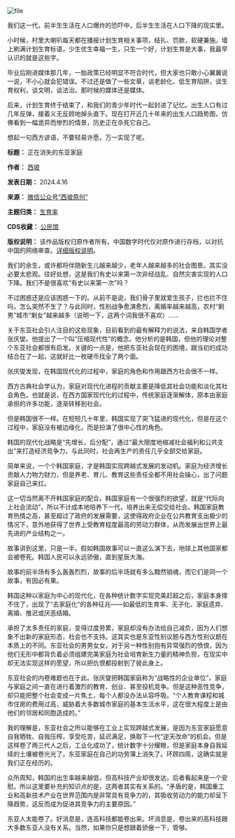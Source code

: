 ![file](https://chinadigitaltimes.net/chinese/files/2024/04/image-1713268158987.png)


我们这一代，前半生生活在人口爆炸的恐吓中，后半生生活在人口下降的现实里。


小时候，村里大喇叭每天都在播报计划生育相关事项，结扎、罚款，软硬兼施。墙上刷满计划生育标语，少生优生幸福一生，只生一个好，计划生育是大事，我最早认识的就是这些字。


毕业后刚进媒体那几年，一胎政策已经明显不符合时代，但大家也只敢小心翼翼说一说，不小心就会犯错误。不过还是做了一些文章，谈老龄化、低生育陷阱，谈生育权利，谈文明，谈法治。那时候的媒体还是媒体。


后来，计划生育终于结束了，和我们的青少年时代一起封进了记忆。出生人口有过几年反弹，接着义无反顾地掉头直下。现在打开近几十年来的出生人口趋势图，仿佛看到一幅诡异而惨烈的情景，历史正在杀死它自己。


想起一句西方谚语，不要轻易许愿，万一实现了呢。




**标题：** 正在消失的东亚家庭  

**作者：** [西坡](https://chinadigitaltimes.net/space/西坡原创)  

**发表日期：** 2024.4.16  

**来源：** [微信公众号“西坡原创”](https://web.archive.org/web/https://mp.weixin.qq.com/s/kvchIMCoVAL1Lj78dxDHew)  

**主题归类：** [生育率](https://chinadigitaltimes.net/space/生育率)  

**CDS收藏：** [公民馆](https://chinadigitaltimes.net/space/%E5%85%AC%E6%B0%91%E9%A6%86)  

**版权说明：** 该作品版权归原作者所有。中国数字时代仅对原作进行存档，以对抗中国的网络审查。[详细版权说明](https://chinadigitaltimes.net/chinese/copyright)。


我们的余生，或许都将伴随新生儿越来越少，老年人越来越多的社会图景。其实没必要太悲观。往好处想，这是我们有史以来第一次非经战乱、自然灾害实现的人口下降。我们不是很喜欢“有史以来第一次”吗？


不过困惑还是应该困惑一下的。从前不是说，我们骨子里就爱生孩子，拦也拦不住吗，怎么突然不生了？与此同时，性别战争愈演愈烈，离婚率越来越高，农村“剩男”城市“剩女”越来越多（说明一下，这两个词我很不喜欢）……


关于东亚社会引人注目的这些现象，目前看到的最有解释力的说法，来自韩国学者张庆燮。他提出了一个叫“压缩现代性”的概念。他分析的是韩国，但他的理论对整个东亚社会都很有启发。关键的一点是，他把东亚社会现在的困境，跟当初的成功结合在了一起，这就好比一枚硬币找全了两个面。


张庆燮发现，在韩国现代化的过程中，家庭的角色和作用跟西方社会很不一样。


西方古典社会学认为，家庭对现代化进程的贡献主要是降低其社会功能和淡化其社会角色。也就是说，在西方国家现代化的过程中，传统家庭逐渐解体，原本由家庭承担的许多功能，逐渐转移到社会。


但是韩国很不一样。在短短几十年里，韩国实现了突飞猛进的现代化，但是在这个过程中，家庭没有被边缘化，而是扮演了很中心性的角色。


韩国的现代化战略是“先增长，后分配”，通过“最大限度地缩减社会福利和公共支出”来打造经济竞争力，与此同时，社会再生产的责任几乎全部交给家庭。


简单来说，一个个韩国家庭，才是韩国实现跨越式发展的发动机。家庭为经济增长贡献人力物力财力，但是养老、育儿、教育这些责任全都不用社会操心，出了问题家庭自己来扛。


这一切当然离不开韩国家庭的配合。韩国家庭有一个很强烈的欲望，就是“代际向上社会流动”，所以不计成本地培养下一代，培养出来无偿交给社会。韩国家庭教育热情之高，甚至超过了政府的发展需要，这使得政府企业在公共教育支出极少的情况下，意外地获得了世界上受教育程度最高的劳动力群体，从而发展出世界上最先进的产业结构之一。


故事讲到这里，只是一半。假如韩国故事可以一直这么演下去，地球上其他国家都会被卷死。韩国人民可以永远骄傲，直到星辰大海。


故事的前半场有多么轰轰烈烈，故事的后半场就有多么黯然销魂，而它们是同一个故事，有因必有果。


韩国这种以家庭为中心的现代化，在各种统计数字实现完美赶超之后，家庭本身撑不住了，出现了“去家庭化”的各种征兆——如最低的生育率、无子化、家庭遗弃、离婚、推迟或厌恶结婚。


承担了太多责任的家庭，变得过度劳累，家庭却没有办法给自己减负，因为人们想象不出新的家庭形态，社会也不支持。这其实也是东亚性别议题与西方性别议题在本质上的不同。东亚社会的男男女女，对于另一种性别抱有异常强烈的愤恨，因为他们无形中都背负着必须组建完美家庭为社会培育新生力量的精神负担，在现实中却无法实现这样的愿望，所以把仇恨都投射到了彼此身上。


东亚社会的内卷难题也在于此。张庆燮把韩国家庭称为“战略性的企业单位”，家庭与家庭之间一直在进行着激烈的教育、创业、甚至投机竞争。但是这种恶性竞争，却只能把整个社会变成一片焦土，每个人都没办法从容呼吸。“个人教育课程和城市住房的费用过高，威胁着大多数城市家庭的基本生活水平，这在很大程度上是由他们的邻居和同胞造成的。”


我的理解是，东亚社会之所以能够在工业上实现跨越式发展，是因为东亚家庭愿意自我牺牲、自我压榨，享受吃苦，延迟满足，换取下一代“逆天改命”的机会。但是这样卷了两三代人之后，工业化成功了，统计数字十分耀眼，但是家庭本身自我延续的土壤被卷光光了，东亚家庭在自己的功劳簿上消失了。环顾四周，这确实就是我们正在经历的。


众所周知，韩国的出生率越来越低，但高科技产业却很发达，后者看起来是一个安慰。所以这里要补充的知识点的是，这两者其实有关系的。“矛盾的是，韩国重工业和高新技术产业在世界范围内是非常具有竞争力的，其吸收劳动力的能力却呈下降趋势，这反而成为促进其竞争力的主要原因。”


东亚人太能卷了。好消息是，连高科技都能卷出来。坏消息是，卷出来的高科技跟大多数东亚人没有关系。当然，如果你只是想跟着骄傲一下，管够。

